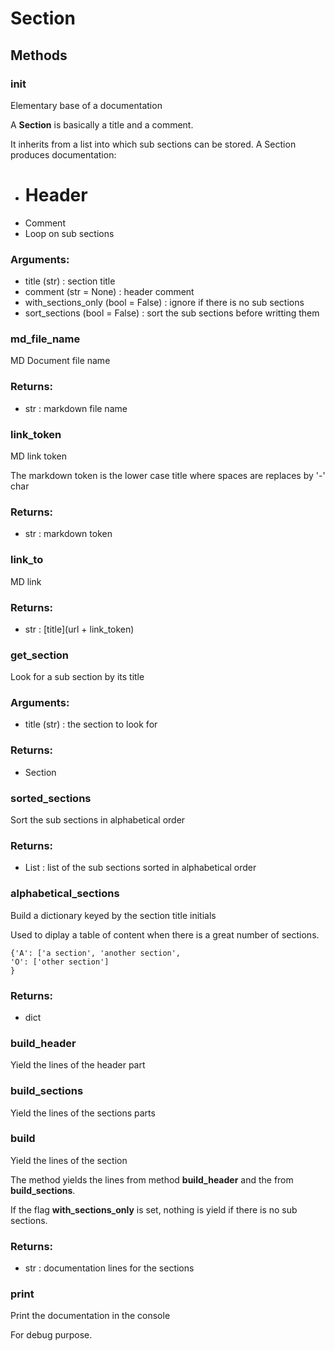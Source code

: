 # Section



## Methods

### __init__

Elementary base of a documentation

A **Section** is basically a title and a comment.

It inherits from a list into which sub sections can be stored.
A Section produces documentation:
- # Header
- Comment
- Loop on sub sections



### Arguments:
- title (str) : section title
- comment (str = None) : header comment
- with_sections_only (bool = False) : ignore if there is no sub sections
- sort_sections (bool = False) : sort the sub sections before writting them


### md_file_name

MD Document file name



### Returns:
- str : markdown file name


### link_token

MD link token

The markdown token is the lower case title where spaces are replaces by '-' char



### Returns:
- str : markdown token


### link_to

MD link



### Returns:
- str : [title](url + link_token)


### get_section

Look for a sub section by its title



### Arguments:
- title (str) : the section to look for

### Returns:
- Section


### sorted_sections

Sort the sub sections in alphabetical order



### Returns:
- List : list of the sub sections sorted in alphabetical order


### alphabetical_sections

Build a dictionary keyed by the section title initials

Used to diplay a table of content when there is a great number of sections.

```
{'A': ['a section', 'another section',
'O': ['other section']
}
```



### Returns:
- dict


### build_header

Yield the lines of the header part




### build_sections

Yield the lines of the sections parts




### build

Yield the lines of the section

The method yields the lines from method **build_header** and the from
**build_sections**.

If the flag **with_sections_only** is set, nothing is yield if there is no
sub sections.



### Returns:
- str : documentation lines for the sections


### print

Print the documentation in the console

For debug purpose.






